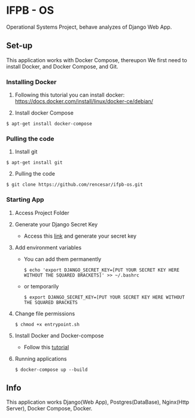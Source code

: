 # IFPB - OS
Operational Systems Project, behave analyzes of Django Web App.


## Set-up

This application works with Docker Compose, thereupon We first need to install Docker, and Docker Compose, and Git.

### Installing Docker

1. Following this tutorial you can install docker:
    https://docs.docker.com/install/linux/docker-ce/debian/

1. Install docker Compose
  ```
  $ apt-get install docker-compose
  ```
  
### Pulling the code

1. Install git

```
$ apt-get install git
```

2. Pulling the code
```
$ git clone https://github.com/rencesar/ifpb-os.git
```

### Starting App

1. Access Project Folder

1. Generate your Django Secret Key
    * Access this [link](https://www.miniwebtool.com/django-secret-key-generator/) and generate your secret key

1. Add environment variables
    * You can add them permanently
        ```
        $ echo 'export DJANGO_SECRET_KEY=[PUT YOUR SECRET KEY HERE WITHOUT THE SQUARED BRACKETS]' >> ~/.bashrc
        ```

    * or temporarily
        ```
        $ export DJANGO_SECRET_KEY=[PUT YOUR SECRET KEY HERE WITHOUT THE SQUARED BRACKETS
        ```
1. Change file permissions
    ```
    $ chmod +x entrypoint.sh
    ```
1. Install Docker and Docker-compose
    * Follow this [tutorial](https://docs.docker.com/install/)
1. Running applications
    ```
    $ docker-compose up --build
    ```
    
## Info

This application works Django(Web App), Postgres(DataBase), Nginx(Http Server), Docker Compose, Docker.
